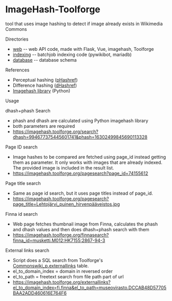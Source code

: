 # ImageHash-Toolforge
tool that uses image hashing to detect if image already exists in Wikimedia Commons

Directories

- [web](./web) -- web API code, made with Flask, Vue, imagehash, Toolforge
- [indexing](./indexing) -- batchjob indexing code (pywikibot, mariadb)
- [database](./database) -- database schema 

References
- Perceptual hashing ([pHashref](http://www.hackerfactor.com/blog/index.php?/archives/432-Looks-Like-It.html))
- Difference hashing ([dHashref](http://www.hackerfactor.com/blog/index.php?/archives/529-Kind-of-Like-That.html))
- [Imagehash library](https://github.com/JohannesBuchner/imagehash)  (Python)

Usage

dhash+phash Search
- phash and dhash are calculated using Python imagehash library
- both parameters are required
- https://imagehash.toolforge.org/search?dhash=994677375445601741&phash=16302499845690113328

Page ID search
- Image hashes to be compared are fetched using page_id instead getting them as parameter. It only works with images that are already indexed. The provided image is included in the result list.
- https://imagehash.toolforge.org/pagesearch?page_id=74155612

Page title search
- Same as page id search, but it uses page titles instead of page_id.
- https://imagehash.toolforge.org/pagesearch?page_title=Lehtojärvi_puinen_hirvenpääveistos.jpg

Finna id search
- Web page fetches thumbnail image from Finna, calculates the phash and dhash values and then does dhash+phash search with them
- https://imagehash.toolforge.org/finnasearch?finna_id=musketti.M012:HK7155:2867-94-3

External links search
- Script does a SQL search from Toolforge's [Commonswiki_p.externallinks](https://www.mediawiki.org/wiki/Manual:Externallinks_table) table.
- el_to_domain_index = domain in reversed order
- el_to_path = freetext search from file path part of url
- https://imagehash.toolforge.org/externallinks?el_to_domain_index=fi.finna&el_to_path=museovirasto.DCCAB48D57705BAA2ADD460616E764F6

